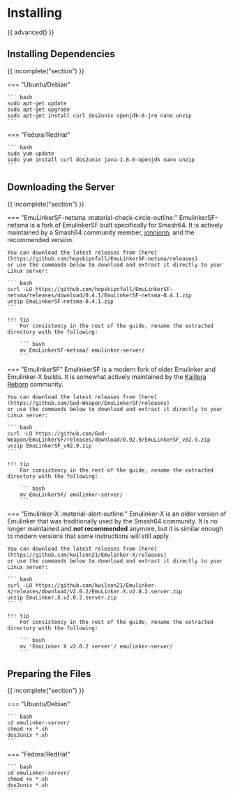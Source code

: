 # Installing

{{ advanced() }}

## Installing Dependencies

{{ incomplete("section") }}

=== "Ubuntu/Debian"

    ``` bash
    sudo apt-get update
    sudo apt-get upgrade
    sudo apt-get install curl dos2unix openjdk-8-jre nano unzip
    ```

=== "Fedora/RedHat"

    ``` bash
    sudo yum update
    sudo yum install curl dos2unix java-1.8.0-openjdk nano unzip
    ```

## Downloading the Server

{{ incomplete("section") }}

=== "EmuLinkerSF-netsma :material-check-circle-outline:"
    EmulinkerSF-netsma is a fork of EmulinkerSF built specifically for Smash64. It is actively
    maintained by a Smash64 community member, [jonnjonn](https://twitter.com/6kRt62r2zvKp5Rh), and
    the recommended version.

    You can download the latest releases from [here](https://github.com/hopskipnfall/EmuLinkerSF-netsma/releases)
    or use the commands below to download and extract it directly to your Linux server:

    ``` bash
    curl -LO https://github.com/hopskipnfall/EmuLinkerSF-netsma/releases/download/0.4.1/EmuLinkerSF-netsma-0.4.1.zip
    unzip EmuLinkerSF-netsma-0.4.1.zip
    ```

    !!! tip
        For consistency in the rest of the guide, rename the extracted directory with the following:

        ``` bash
        mv EmuLinkerSF-netsma/ emulinker-server/
        ```

=== "EmulinkerSF"
    EmulinkerSF is a modern fork of older Emulinker and Emulinker-X builds. It is somewhat
    actively maintained by the [Kaillera Reborn](https://kaillerareborn.github.io/) community.

    You can download the latest releases from [here](https://github.com/God-Weapon/EmuLinkerSF/releases)
    or use the commands below to download and extract it directly to your Linux server:

    ``` bash
    curl -LO https://github.com/God-Weapon/EmuLinkerSF/releases/download/0.92.9/EmuLinkerSF_v92.9.zip
    unzip EmuLinkerSF_v92.9.zip
    ```

    !!! tip
        For consistency in the rest of the guide, rename the extracted directory with the following:

        ``` bash
        mv EmuLinkerSF/ emulinker-server/
        ```

=== "Emulinker-X :material-alert-outline:"
    Emulinker-X is an older version of Emulinker that was traditionally used by the Smash64
    community. It is no longer maintained and **not recommended** anymore, but it is similar
    enough to modern versions that some instructions will still apply.

    You can download the latest releases from [here](https://github.com/kwilson21/Emulinker-X/releases)
    or use the commands below to download and extract it directly to your Linux server:

    ``` bash
    curl -LO https://github.com/kwilson21/Emulinker-X/releases/download/v2.0.2/EmuLinker.X.v2.0.2.server.zip
    unzip EmuLinker.X.v2.0.2.server.zip
    ```

    !!! tip
        For consistency in the rest of the guide, rename the extracted directory with the following:

        ``` bash
        mv 'EmuLinker X v2.0.2 server'/ emulinker-server/
        ```

## Preparing the Files

{{ incomplete("section") }}

=== "Ubuntu/Debian"

    ``` bash
    cd emulinker-server/
    chmod +x *.sh
    dos2unix *.sh
    ```

=== "Fedora/RedHat"

    ``` bash
    cd emulinker-server/
    chmod +x *.sh
    dos2unix *.sh
    ```
